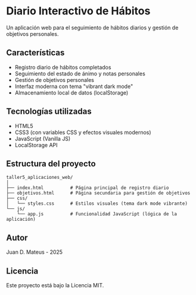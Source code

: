 # Diario Interactivo de Hábitos

Un aplicación web para el seguimiento de hábitos diarios y gestión de objetivos personales.

## Características

- Registro diario de hábitos completados
- Seguimiento del estado de ánimo y notas personales
- Gestión de objetivos personales
- Interfaz moderna con tema "vibrant dark mode"
- Almacenamiento local de datos (localStorage)

## Tecnologías utilizadas

- HTML5
- CSS3 (con variables CSS y efectos visuales modernos)
- JavaScript (Vanilla JS)
- LocalStorage API

## Estructura del proyecto

```
taller5_aplicaciones_web/
│
├── index.html          # Página principal de registro diario
├── objetivos.html      # Página secundaria para gestión de objetivos
├── css/
│   └── styles.css      # Estilos visuales (tema dark mode vibrante)
└── js/
    └── app.js          # Funcionalidad JavaScript (lógica de la aplicación)
```

## Autor

Juan D. Mateus - 2025

## Licencia

Este proyecto está bajo la Licencia MIT.
